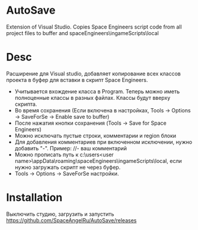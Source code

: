 # AutoSave
Extension of Visual Studio. Copies Space Engineers script code from all project files to buffer and spaceEngineers\ingameScripts\local

# Desc
Расширение для Visual studio, добавляет копирование всех классов проекта в буфер для вставки в скрипт Space Engineers.
 - Учитывается вхождение класса в Program. Теперь можно иметь полноценные классы в разных файлах. Классы будут вверху скрипта.
 - Во время сохранения (Если включена в настройках, Tools -> Options -> SaveForSe -> Enable save to buffer)
 - После нажатия кнопки сохранения (Tools -> Save for Space Engineers)
 - Можно исключать пустые строки, комментарии и region блоки
 - Для добавления комментариев при включенном исключении, нужно добавить "-". Пример: //- ваш комментарий
 - Можно прописать путь к c:\users\<user name>\appData\roaming\spaceEngineers\ingameScripts\local\, если нужно загружать скрипт не через буфер.
- Tools -> Options -> SaveForSe настройки.

# Installation
Выключить студию, загрузить и запустить
https://github.com/SpaceAngelRu/AutoSave/releases
